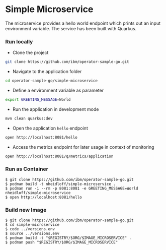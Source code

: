 # Simple Microservice

The microservice provides a hello world endpoint which prints out an input environment variable. The service has been built with Quarkus.

### Run locally

* Clone the project

```sh
git clone https://github.com/ibm/operator-sample-go.git
```

* Navigate to the application folder

```sh
cd operator-sample-go/simple-microservice
```

* Define a environment variable as parameter

```sh
export GREETING_MESSAGE=World
```

* Run the application in development mode

```sh
mvn clean quarkus:dev
```

* Open the application `hello` endpoint

```sh
open http://localhost:8081/hello
```

* Access the metrics endpoint for later usage in context of monitoring

```sh
open http://localhost:8081/q/metrics/application
```

### Run as Container

```
$ git clone https://github.com/ibm/operator-sample-go.git
$ podman build -t nheidloff/simple-microservice .
$ podman run -i --rm -p 8081:8081 -e GREETING_MESSAGE=World nheidloff/simple-microservice 
$ open http://localhost:8081/hello
```

### Build new Image

```
$ git clone https://github.com/ibm/operator-sample-go.git
$ cd simple-microservice
$ code ../versions.env
$ source ../versions.env
$ podman build -t "$REGISTRY/$ORG/$IMAGE_MICROSERVICE" .
$ podman push "$REGISTRY/$ORG/$IMAGE_MICROSERVICE"
```
